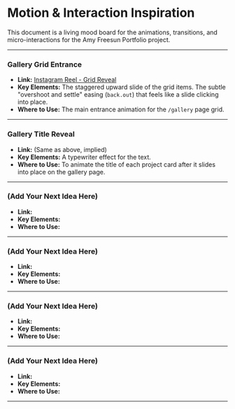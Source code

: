 # Motion & Interaction Inspiration

This document is a living mood board for the animations, transitions, and micro-interactions for the Amy Freesun Portfolio project.

---

### Gallery Grid Entrance

- **Link:** [Instagram Reel - Grid Reveal](https://www.instagram.com/reel/DJExqn1iK-n/?utm_source=ig_web_copy_link&igsh=MzRlODBiNWFlZA==)
- **Key Elements:** The staggered upward slide of the grid items. The subtle "overshoot and settle" easing (`back.out`) that feels like a slide clicking into place.
- **Where to Use:** The main entrance animation for the `/gallery` page grid.

---

### Gallery Title Reveal

- **Link:** (Same as above, implied)
- **Key Elements:** A typewriter effect for the text.
- **Where to Use:** To animate the title of each project card after it slides into place on the gallery page.

---

### (Add Your Next Idea Here)

- **Link:** 
- **Key Elements:** 
- **Where to Use:** 

---

### (Add Your Next Idea Here)

- **Link:** 
- **Key Elements:** 
- **Where to Use:** 

---

### (Add Your Next Idea Here)

- **Link:** 
- **Key Elements:** 
- **Where to Use:** 

---

### (Add Your Next Idea Here)

- **Link:** 
- **Key Elements:** 
- **Where to Use:** 

---
